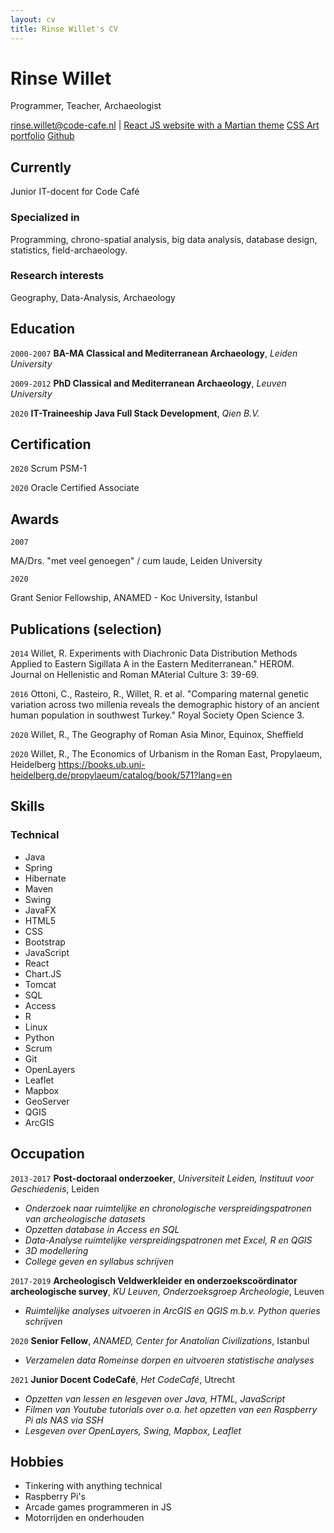 ```yaml
---
layout: cv
title: Rinse Willet's CV
---
```

# Rinse Willet
Programmer, Teacher, Archaeologist

<div id="webaddress">
<a href="rinse.willet@code-cafe.nl">rinse.willet@code-cafe.nl</a>
| <a href="https://spacedashboard.top/">React JS website with a Martian theme</a>
  <a href="https://rinse-css-art-portfolio.web.app/">CSS Art portfolio</a>
  <a href="https://github.com/RinseWillet">Github</a>
</div>


## Currently

Junior IT-docent for Code Café

### Specialized in

Programming, chrono-spatial analysis, big data analysis, database design, statistics, field-archaeology.

### Research interests

Geography, Data-Analysis, Archaeology

## Education

`2000-2007`
**BA-MA Classical and Mediterranean Archaeology**, *Leiden University*

`2009-2012`
**PhD Classical and Mediterranean Archaeology**, *Leuven University*

`2020`
**IT-Traineeship Java Full Stack Development**, *Qien B.V.*

## Certification

`2020`
Scrum PSM-1

`2020`
Oracle Certified Associate

## Awards

`2007`

MA/Drs. "met veel genoegen" / cum laude, Leiden University

`2020`

Grant Senior Fellowship, ANAMED - Koc University, Istanbul

## Publications (selection)

`2014`
Willet, R. Experiments with Diachronic Data Distribution Methods Applied to Eastern Sigillata A in the Eastern Mediterranean." HEROM. Journal on Hellenistic and Roman MAterial Culture 3: 39-69.

`2016`
Ottoni, C., Rasteiro, R., Willet, R. et al. "Comparing maternal genetic variation across two millenia reveals the demographic history of an ancient human population in southwest Turkey." Royal Society Open Science 3.

`2020`
Willet, R., The Geography of Roman Asia Minor, Equinox, Sheffield

`2020`
Willet, R., The Economics of Urbanism in the Roman East, Propylaeum, Heidelberg
https://books.ub.uni-heidelberg.de/propylaeum/catalog/book/571?lang=en

## Skills
### Technical
- Java
- Spring
- Hibernate
- Maven
- Swing
- JavaFX
- HTML5
- CSS
- Bootstrap
- JavaScript
- React
- Chart.JS
- Tomcat
- SQL
- Access
- R
- Linux
- Python
- Scrum
- Git
- OpenLayers
- Leaflet
- Mapbox
- GeoServer
- QGIS
- ArcGIS

## Occupation

`2013-2017`
**Post-doctoraal onderzoeker**, *Universiteit Leiden, Instituut voor Geschiedenis*, Leiden
- *Onderzoek naar ruimtelijke en chronologische verspreidingspatronen van archeologische datasets*
- *Opzetten database in Access en SQL*
- *Data-Analyse ruimtelijke verspreidingspatronen met Excel, R en QGIS*
- *3D modellering*
- *College geven en syllabus schrijven*

`2017-2019`
**Archeologisch Veldwerkleider en onderzoekscoördinator archeologische survey**, *KU Leuven, Onderzoeksgroep Archeologie*, Leuven
- *Ruimtelijke analyses uitvoeren in ArcGIS en QGIS m.b.v. Python queries schrijven*

`2020`
**Senior Fellow**, *ANAMED, Center for Anatolian Civilizations*, Istanbul
- *Verzamelen data Romeinse dorpen en uitvoeren statistische analyses*

`2021`
**Junior Docent CodeCafé**, *Het CodeCafé*, Utrecht
- *Opzetten van lessen en lesgeven over Java, HTML, JavaScript*
- *Filmen van Youtube tutorials over o.a. het opzetten van een Raspberry Pi als NAS via SSH*
- *Lesgeven over OpenLayers, Swing, Mapbox, Leaflet*

## Hobbies

- Tinkering with anything technical
- Raspberry Pi's
- Arcade games programmeren in JS
- Motorrijden en onderhouden

<!-- ### Footer

Last updated: May 2013 -->


